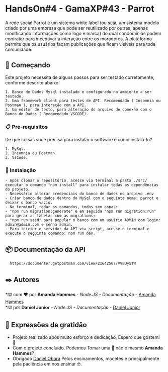 # HandsOn#4 - GamaXP#43 - Parrot

A rede social Parrot é um sistema white label (ou seja, um sistema modelo criado por
uma empresa que pode ser reutilizado por outras, apenas modificando informações
como logo e marca) do qual condomínios podem contratar para incentivar a interação
entre os moradores.
A plataforma permite que os usuários façam publicações que ficam visíveis para toda
comunidade.


## 🚀 Começando

Este projeto necessita de alguns passos para ser testado corretamente, conforme descrito abaixo:

    1. Banco de Dados Mysql instalado e configurado no ambiente a ser testado.
    2. Uma framework client para testes de API. Recomendado ( Insomnia ou Postman ), para interação com a API.
    3. Um editor de texto, para alteração do arquivo de conexão com o Banco de Dados ( Recomendado VSCODE).

### 📋 Pré-requisitos

De que coisas você precisa para instalar o software e como instalá-lo?

    1. MySql.
    2. Insomnia ou Postman.
    3. VsCode.

### 🔧 Instalação
    - Após clonar o repositório, acesse via terminal a pasta ./src/ executar o comando "npm install" para instalar todas as dependências do projeto.
    - Necessário alterar credenciais do banco de dados no arquivo .env
    - Criar banco de dados dentro do MySql com o seguinte nome: parrot e deixar o banco vazio.
    - No terminal, rodar os comandos, todos sem aspas:
    - "npm run migration:generate" e em seguida "npm run migration:run" para gerar as tabelas com as migrations;
    - "npm run seed" para popular o banco com um usuário ADMIN com login: admin@admin.com e senha admin.
    - Para iniciar o servidor da API via script, acesse o terminal e execute o seguinte comando: npm run dev.
    
    
## 📦 Documentação da API

      https://documenter.getpostman.com/view/21642567/VVBUySTW


## ✒️ Autores<br>

*⌨️ com ❤️ por **Amanda Hammes** - *Node.JS - Documentação* - [Amanda Hammes](https://github.com/amandahammes/)<br>
*⌨️ por **Daniel Junior** - *Node.JS - Documentação* - [Daniel Junior](https://github.com/)<br>


## 🎁 Expressões de gratidão<br>

* Projeto realizado após muito esforço e dedicação, Espero que gostem! 📢<br>
* Com o projeto concluído. Podemos Tomar uma 🍺 não é mesmo **Amanda Hammes**?<br>
* Obrigado [Daniel Obara](https://github.com/DanielObara) Pelos ensinamentos, macetes e principalmente pela paciência em nos ensinar 🤓.

